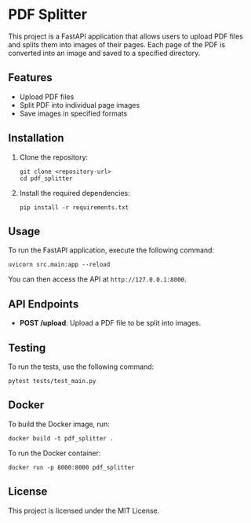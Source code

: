 # PDF Splitter

This project is a FastAPI application that allows users to upload PDF files and splits them into images of their pages. Each page of the PDF is converted into an image and saved to a specified directory.

## Features

- Upload PDF files
- Split PDF into individual page images
- Save images in specified formats

## Installation

1. Clone the repository:
   ```
   git clone <repository-url>
   cd pdf_splitter
   ```

2. Install the required dependencies:
   ```
   pip install -r requirements.txt
   ```

## Usage

To run the FastAPI application, execute the following command:
```
uvicorn src.main:app --reload
```

You can then access the API at `http://127.0.0.1:8000`.

## API Endpoints

- **POST /upload**: Upload a PDF file to be split into images.

## Testing

To run the tests, use the following command:
```
pytest tests/test_main.py
```

## Docker

To build the Docker image, run:
```
docker build -t pdf_splitter .
```

To run the Docker container:
```
docker run -p 8000:8000 pdf_splitter
```

## License

This project is licensed under the MIT License.
